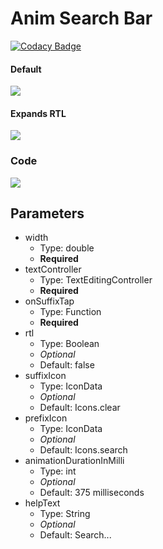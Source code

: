 # Anim Search Bar 

[![Codacy Badge](https://api.codacy.com/project/badge/Grade/5b71a1abd5354eecbe4a99fb298c81e2)](https://app.codacy.com/gh/Imgkl/anim_search_bar?utm_source=github.com&utm_medium=referral&utm_content=Imgkl/anim_search_bar&utm_campaign=Badge_Grade_Settings)

#### Default
<img src ="https://i.ibb.co/YyPgkgg/ezgif-com-gif-maker.gif">

#### Expands RTL
<img src ="https://i.ibb.co/FxMJW8K/RPReplay-Final1611222562.gif">

### Code
<img src="https://i.ibb.co/k80JSS3/carbon.png">

## Parameters
  - width 
    - Type: double
    - <b>Required</b>
  - textController  
    - Type: TextEditingController 
    - <b>Required</b>
  -  onSuffixTap 
     - Type: Function
     - <b>Required</b>
-  rtl 
     - Type: Boolean
     - <i>Optional</i>
     - Default: false
  -  suffixIcon 
     - Type: IconData
     - <i>Optional</i>
     - Default: Icons.clear
  -  prefixIcon  
     - Type: IconData
     - <i>Optional</i>
     - Default: Icons.search
  -  animationDurationInMilli 
     - Type: int 
     - <i>Optional</i>
     - Default: 375 milliseconds
  -  helpText 
     - Type: String
      - <i>Optional</i>
      - Default: Search...
